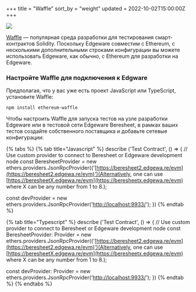 +++
title = "Waffle"
sort_by = "weight"
updated = 2022-10-02T15:00:00Z
+++

![](../../../../../../../.gitbook/assets/wafflelogo.png)

[Waffle](https://www.getwaffle.io) — популярная среда разработки для тестирования смарт-контрактов Solidity. Поскольку Edgeware совместим с Ethereum, с несколькими дополнительными строками конфигурации вы можете использовать Edgeware, как обычно, с Ethereum для разработки на Edgeware.

### Настройте Waffle для подключения к Edgware <a href="configure-waffle-to-connect-to-moonbeam" id="configure-waffle-to-connect-to-moonbeam"></a>

Предполагая, что у вас уже есть проект JavaScript или TypeScript, установите Waffle:

```
npm install ethereum-waffle
```

Чтобы настроить Waffle для запуска тестов на узле разработки Edgeware или в тестовой сети Edgeware Beresheet, в рамках ваших тестов создайте собственного поставщика и добавьте сетевые конфигурации:

{% tabs %}
{% tab title="Javascript" %}
describe ('Test Contract', () => { // Use custom provider to connect to Beresheet or Edgeware development node const BeresheetProvider = new ethers.providers.JsonRpcProvider(('[https://beresheet2.edgewa.re/evm](https://beresheet2.edgewa.re/evm)')(Alternatively, one can use [https://beresheetX.edgewa.re/evm](https://beresheetx.edgewa.re/evm) where X can be any number from 1 to 8.); 

const devProvider = new ethers.providers.JsonRpcProvider('[http://localhost:9933/](http://localhost:9933)'); })
{% endtab %}

{% tab title="Typescript" %}
describe ('Test Contract', () => { // Use custom provider to connect to Beresheet or Edgeware development node const BeresheetProvider: Provider = new ethers.providers.JsonRpcProvider(('[https://beresheet2.edgewa.re/evm](https://beresheet2.edgewa.re/evm)')(Alternatively, one can use [https://beresheetX.edgewa.re/evm](https://beresheetx.edgewa.re/evm) where X can be any number from 1 to 8.); 

const devProvider: Provider = new ethers.providers.JsonRpcProvider('[http://localhost:9933/](http://localhost:9933)'); })
{% endtab %}
{% endtabs %}
